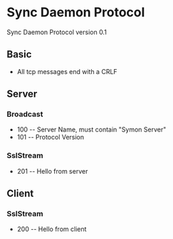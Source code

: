 ﻿# Sync Daemon Protocol
Sync Daemon Protocol version 0.1

## Basic
* All tcp messages end with a CRLF

## Server
### Broadcast

* 100 -- Server Name, must contain "Symon Server"
* 101 -- Protocol Version

### SslStream

* 201 -- Hello from server
	
## Client
### SslStream

* 200 -- Hello from client
